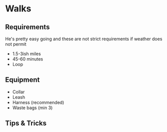 # Walks

## Requirements
He's pretty easy going and these are not strict requirements if weather does not permit
- 1.5-3ish miles
- 45-60 minutes
- Loop

## Equipment
- Collar
- Leash
- Harness (recommended)
- Waste bags  (min 3)

## Tips & Tricks
